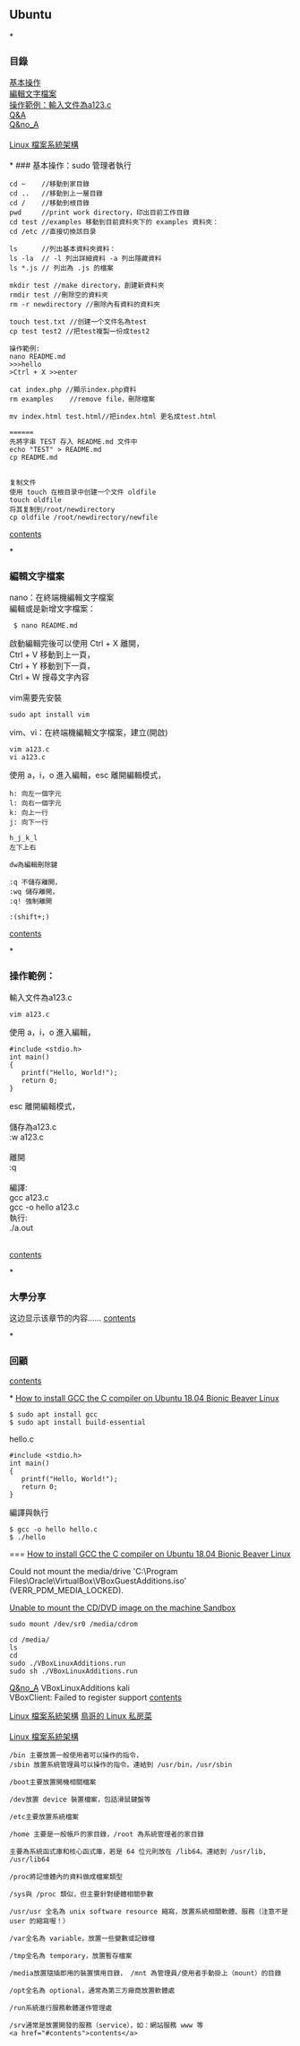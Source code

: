 ## Ubuntu
<a id="contents">*</a>
<h3>目錄</h3>
<a href="#C1">基本操作</a><br>
<a href="#C2">編輯文字檔案</a><br>
<a href="#C3">操作範例：輸入文件為a123.c</a><br>
<a href="#C100">Q&A</a><br>
<a href="#C101">Q&no_A</a><br>
<br>
<a href="#Complex">Linux 檔案系統架構</a><br>
<br>
<a id="C1"></a>*
### 基本操作：sudo 管理者執行

~~~
cd ~    //移動到家目錄
cd ..   //移動到上一層目錄
cd /    //移動到根目錄
pwd     //print work directory，印出目前工作目錄
cd test //examples 移動到目前資料夾下的 examples 資料夾：
cd /etc //直接切換該目录

ls      //列出基本資料夾資料：
ls -la  // -l 列出詳細資料 -a 列出隱藏資料
ls *.js // 列出為 .js 的檔案

mkdir test //make directory，創建新資料夾
rmdir test //刪除空的資料夾
rm -r newdirectory //刪除內有資料的資料夾

touch test.txt //创建一个文件名為test
cp test test2 //把test複製一份成test2

操作範例:
nano README.md
>>>hello
>Ctrl + X >>enter

cat index.php //顯示index.php資料
rm examples    //remove file，刪除檔案

mv index.html test.html//把index.html 更名成test.html

======
先將字串 TEST 存入 README.md 文件中
echo "TEST" > README.md
cp README.md


复制文件
使用 touch 在根目录中创建一个文件 oldfile
touch oldfile
将其复制到/root/newdirectory
cp oldfile /root/newdirectory/newfile

~~~
<a href="#contents">contents</a>

<a id="C2"></a>*
### 編輯文字檔案 
nano：在終端機編輯文字檔案<br>
編輯或是新增文字檔案：<br>

~~~
 $ nano README.md
~~~
啟動編輯完後可以使用 Ctrl + X 離開，<br>
Ctrl + V 移動到上一頁，<br>
Ctrl + Y 移動到下一頁，<br>
Ctrl + W 搜尋文字內容<br>
<br>
vim需要先安裝<br>
~~~
sudo apt install vim
~~~
vim、vi：在終端機編輯文字檔案，建立(開啟)
~~~
vim a123.c
vi a123.c
~~~
使用 a，i，o 進入編輯，esc 離開編輯模式，
~~~
h: 向左一個字元
l: 向右一個字元
k: 向上一行
j: 向下一行

h_j_k_l
左下上右

dw為編輯刪除鍵

:q 不儲存離開，
:wq 儲存離開，
:q! 強制離開

:(shift+;)
~~~
<a href="#contents">contents</a>

<a id="C3"></a>*
### 操作範例：
輸入文件為a123.c
~~~
vim a123.c
~~~
使用 a，i，o 進入編輯，
~~~
#include <stdio.h>
int main()
{
   printf("Hello, World!");
   return 0;
}
~~~
esc 離開編輯模式，<br><br>
儲存為a123.c<br>
:w a123.c<br><br>
離開<br>
:q<br><br>
編譯:<br>
gcc a123.c<br>
gcc -o hello a123.c<br>
執行:<br>
./a.out<br><br>

<a href="#contents">contents</a>

<a id="C4"></a>*
<h3>大學分享</h3>
这边显示该章节的内容……
<a href="#contents">contents</a>

<a id="C5"></a>*
<h3>回顧</h3>
<a href="#contents">contents</a>


<a id="C100"></a>*
<a href="https://linuxconfig.org/how-to-install-gcc-the-c-compiler-on-ubuntu-18-04-bionic-beaver-linux">How to install GCC the C compiler on Ubuntu 18.04 Bionic Beaver Linux</a><br>
~~~
$ sudo apt install gcc
$ sudo apt install build-essential
~~~
hello.c
~~~
#include <stdio.h>
int main()
{
   printf("Hello, World!");
   return 0;
}
~~~
編譯與執行
~~~
$ gcc -o hello hello.c 
$ ./hello 
~~~
===
<a href="https://linuxconfig.org/how-to-install-gcc-the-c-compiler-on-ubuntu-18-04-bionic-beaver-linux">How to install GCC the C compiler on Ubuntu 18.04 Bionic Beaver Linux</a><br>

Could not mount the media/drive 'C:\Program Files\Oracle\VirtualBox\VBoxGuestAdditions.iso' (VERR_PDM_MEDIA_LOCKED).

<a href="https://askubuntu.com/questions/321589/unable-to-mount-the-cd-dvd-image-on-the-machine-sandbox">Unable to mount the CD/DVD image on the machine Sandbox</a><br>

~~~
sudo mount /dev/sr0 /media/cdrom

cd /media/
ls
cd 
sudo ./VBoxLinuxAdditions.run
sudo sh ./VBoxLinuxAdditions.run
~~~

<a href="#C101">Q&no_A</a>
VBoxLinuxAdditions kali<br>
VBoxClient: Failed to register support
<a href="#contents">contents</a>



<a href="#Complex">Linux 檔案系統架構</a>
<a href="http://linux.vbird.org/new_linux.php">鳥哥的 Linux 私房菜</a><br>
<br>
<a href="https://blog.techbridge.cc/2017/12/23/linux-commnd-line-tutorial/">Linux 檔案系統架構</a><br>
~~~
/bin 主要放置一般使用者可以操作的指令，
/sbin 放置系統管理員可以操作的指令。連結到 /usr/bin，/usr/sbin

/boot主要放置開機相關檔案

/dev放置 device 裝置檔案，包話滑鼠鍵盤等

/etc主要放置系統檔案

/home 主要是一般帳戶的家目錄，/root 為系統管理者的家目錄

主要為系統函式庫和核心函式庫，若是 64 位元則放在 /lib64。連結到 /usr/lib, /usr/lib64

/proc將記憶體內的資料做成檔案類型

/sys與 /proc 類似，但主要針對硬體相關參數

/usr/usr 全名為 unix software resource 縮寫，放置系統相關軟體、服務（注意不是 user 的縮寫喔！）

/var全名為 variable，放置一些變數或記錄檔

/tmp全名為 temporary，放置暫存檔案

/media放置隨插即用的裝置慣用目錄， /mnt 為管理員/使用者手動掛上（mount）的目錄

/opt全名為 optional，通常為第三方廠商放置軟體處

/run系統進行服務軟體運作管理處

/srv通常是放置開發的服務（service），如：網站服務 www 等
<a href="#contents">contents</a>


